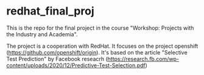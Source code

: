 # redhat_final_proj
This is the repo for the final project in the course "Workshop: Projects with the Industry and Academia". 

The project is a cooperation with RedHat. It focuses on the project openshift (https://github.com/openshift/origin). 
It's based on the article "Selective Test Prediction" by Facebook reseacrh (https://research.fb.com/wp-content/uploads/2020/12/Predictive-Test-Selection.pdf)
